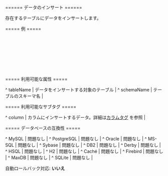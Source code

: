 ====== データのインサート ======

存在するテーブルにデータをインサートします。

===== 例 =====

<code xml>
<insert tableName="People">
    <column name="id" valueNumeric="2"/>
    <column name="firstname" value="Fred"/>
    <column name="lastname" value="Johnson"/>
    <column name="username" value="fjohnson"/>
    <column name="testid" valueNumeric="2"/>
</insert>
</code>

===== 利用可能な属性 =====

^ tableName  | データをインサートする対象のテーブル | 
^ schemaName  | テーブルのスキーマ名  | 


===== 利用可能なサブタグ =====

^ column  | カラムにインサートするデータ。詳細は[カラムタグ](column) を参照  |


===== データベースの互換性 =====

^ MySQL  | 問題なし  | 
^ PostgreSQL  | 問題なし  | 
^ Oracle  | 問題なし  | 
^ MS-SQL  | 問題なし  | 
^ Sybase  | 問題なし  | 
^ DB2  | 問題なし  | 
^ Derby  | 問題なし  | 
^ HSQL  | 問題なし  | 
^ H2  | 問題なし  | 
^ Caché  | 問題なし  | 
^ Firebird  | 問題なし  | 
^ MaxDB  | 問題なし  | 
^ SQLite  | 問題なし  |

自動ロールバック対応: **いいえ**